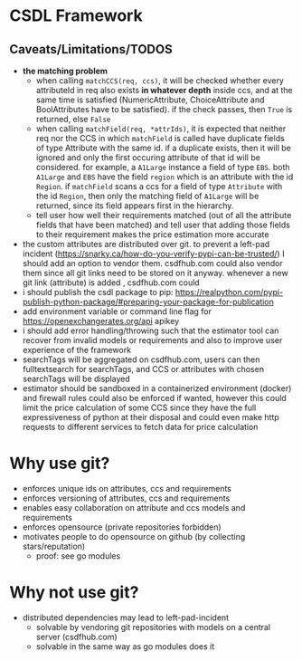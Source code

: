 # CSDL Framework

## Caveats/Limitations/TODOS
- **the matching problem**
  - when calling `matchCCS(req, ccs)`, it will be checked whether every attributeId
    in req also exists **in whatever depth** inside ccs, and at the same time is satisfied
    (NumericAttribute, ChoiceAttribute and BoolAttributes have to be satisfied). if the
    check passes, then `True` is returned, else `False`
  - when calling `matchField(req, *attrIds)`, it is expected that neither req 
    nor the CCS in which `matchField` is called have duplicate fields of type Attribute
    with the same id. if a duplicate exists, then it will be ignored and only the first 
    occuring attribute of that id will be considered. for example, a `A1Large` instance 
    a field of type `EBS`. both `A1Large` and `EBS` have the field 
    `region` which is an attribute with the id `Region`. if `matchField` scans a ccs
    for a field of type `Attribute` with the id `Region`, then only the matching field
    of `A1Large` will be returned, since its field appears first in the hierarchy.
  - tell user how well their requirements matched (out of all the attribute fields that
    have been matched) and tell user that adding those fields to their requirement
    makes the price estimation more accurate
- the custom attributes are distributed over git. to prevent a left-pad incident (https://snarky.ca/how-do-you-verify-pypi-can-be-trusted/)
  I should add an option to vendor them. csdfhub.com could also vendor them since all
  git links need to be stored on it anyway. whenever a new git link (attribute) is added
  , csdfhub.com could
- i should publish the csdl package to pip: https://realpython.com/pypi-publish-python-package/#preparing-your-package-for-publication
- add environment variable or command line flag for https://openexchangerates.org/api
  apikey
- i should add error handling/throwing such that the estimator tool can recover from
  invalid models or requirements and also to improve user experience of the framework
- searchTags will be aggregated on csdfhub.com, users can then fulltextsearch for 
  searchTags, and CCS or attributes with chosen searchTags will be displayed
- estimator should be sandboxed in a containerized environment (docker) and firewall
  rules could also be enforced if wanted, however this could limit the price calculation
  of some CCS since they have the full expressiveness of python at their disposal and
  could even make http requests to different services to fetch data for price calculation
  
# Why use git?
- enforces unique ids on attributes, ccs and requirements
- enforces versioning of attributes, ccs and requirements
- enables easy collaboration on attribute and ccs models and requirements
- enforces opensource (private repositories forbidden)
- motivates people to do opensource on github (by collecting stars/reputation)
  - proof: see go modules

# Why not use git?
- distributed dependencies may lead to left-pad-incident
  - solvable by vendoring git repositories with models on a central server (csdfhub.com)
  - solvable in the same way as go modules does it